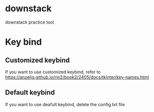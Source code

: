# downstack
downstack practice tool

# Key bind
## Customized keybind
If you want to use customized keybind, refer to https://anzeljg.github.io/rin2/book2/2405/docs/tkinter/key-names.html

## Default keybind
If you want to use deafult keybind, delete the config.txt file
